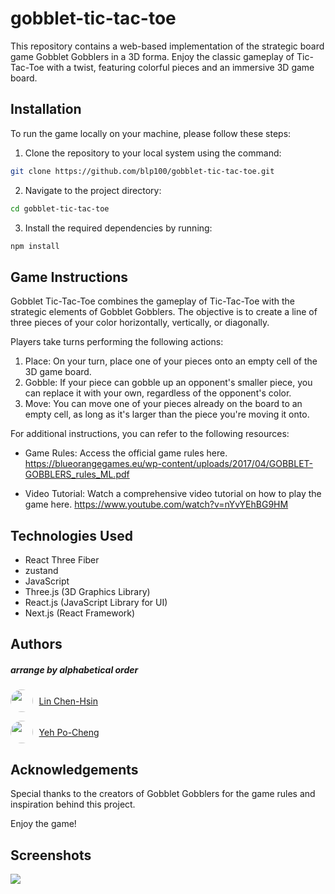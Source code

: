 # gobblet-tic-tac-toe

This repository contains a web-based implementation of the strategic board game Gobblet Gobblers in a 3D forma. Enjoy the classic gameplay of Tic-Tac-Toe with a twist, featuring colorful pieces and an immersive 3D game board.

## Installation

To run the game locally on your machine, please follow these steps:

1. Clone the repository to your local system using the command:
```bash
git clone https://github.com/blp100/gobblet-tic-tac-toe.git
```

2. Navigate to the project directory:
```bash
cd gobblet-tic-tac-toe
```

3. Install the required dependencies by running:
```bash
npm install
```

## Game Instructions

Gobblet Tic-Tac-Toe combines the gameplay of Tic-Tac-Toe with the strategic elements of Gobblet Gobblers. The objective is to create a line of three pieces of your color horizontally, vertically, or diagonally.

Players take turns performing the following actions:

1. Place: On your turn, place one of your pieces onto an empty cell of the 3D game board.
2. Gobble: If your piece can gobble up an opponent's smaller piece, you can replace it with your own, regardless of the opponent's color.
3. Move: You can move one of your pieces already on the board to an empty cell, as long as it's larger than the piece you're moving it onto.

For additional instructions, you can refer to the following resources:

- Game Rules: Access the official game rules here.
https://blueorangegames.eu/wp-content/uploads/2017/04/GOBBLET-GOBBLERS_rules_ML.pdf

- Video Tutorial: Watch a comprehensive video tutorial on how to play the game here.
https://www.youtube.com/watch?v=nYvYEhBG9HM

## Technologies Used

- React Three Fiber
- zustand
- JavaScript
- Three.js (3D Graphics Library)
- React.js (JavaScript Library for UI)
- Next.js (React Framework)

## Authors
##### arrange by alphabetical order 
<a href="https://github.com/linchenhsin" style="display: flex; align-items: center; gap: 0.6rem;"><img src="https://avatars.githubusercontent.com/u/5905597?v=4" style="width: 36px; border-radius: 50%;" />Lin Chen-Hsin
</a>

<a href="https://github.com/blp100" style="display: flex; align-items: center; gap: 0.6rem;"><img src="https://avatars.githubusercontent.com/u/5905597?v=4" style="width: 36px; border-radius: 50%;" />Yeh Po-Cheng
</a>

## Acknowledgements

Special thanks to the creators of Gobblet Gobblers for the game rules and inspiration behind this project.

Enjoy the game!

## Screenshots

<img src="https://po-cheng-yeh.vercel.app/images/works/gobblers-thumbnail.png"/>